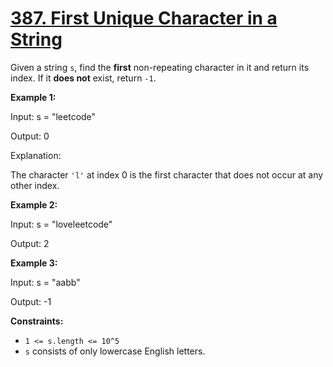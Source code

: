 # [387. First Unique Character in a String](https://leetcode.com/problems/first-unique-character-in-a-string/description/)

Given a string `s`, find the **first**  non-repeating character in it and return its index. If it **does not**  exist, return `-1`.

**Example 1:** 

<div class="example-block">
Input: s = "leetcode"

Output: 0

Explanation:

The character `'l'` at index 0 is the first character that does not occur at any other index.

**Example 2:** 

<div class="example-block">
Input: s = "loveleetcode"

Output: 2

**Example 3:** 

<div class="example-block">
Input: s = "aabb"

Output: -1

**Constraints:** 

- `1 <= s.length <= 10^5`
- `s` consists of only lowercase English letters.